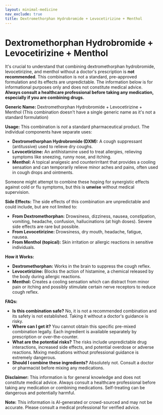 ```yaml
---
layout: minimal-medicine
nav_exclude: true
title: Dextromethorphan Hydrobromide + Levocetirizine + Menthol
---
```


# Dextromethorphan Hydrobromide + Levocetirizine + Menthol

It's crucial to understand that combining dextromethorphan hydrobromide, levocetirizine, and menthol without a doctor's prescription is **not recommended**.  This combination is not a standard, pre-approved formulation and its effects are unpredictable.  The information below is for informational purposes only and does not constitute medical advice.  **Always consult a healthcare professional before taking any medication, especially if you are combining drugs.**

**Generic Name:**  Dextromethorphan Hydrobromide + Levocetirizine + Menthol (This combination doesn't have a single generic name as it's not a standard formulation)


**Usage:**  This combination is *not* a standard pharmaceutical product.  The individual components have separate uses:

* **Dextromethorphan Hydrobromide (DXM):**  A cough suppressant (antitussive) used to relieve dry coughs.
* **Levocetirizine:** An antihistamine used to treat allergies, relieving symptoms like sneezing, runny nose, and itching.
* **Menthol:** A topical analgesic and counterirritant that provides a cooling sensation and can temporarily relieve minor aches and pains, often used in cough drops and ointments.

Someone might attempt to combine these hoping for synergistic effects against cold or flu symptoms, but this is **unwise** without medical supervision.


**Side Effects:**  The side effects of this combination are unpredictable and could include, but are not limited to:

* **From Dextromethorphan:**  Drowsiness, dizziness, nausea, constipation, vomiting, headache, confusion, hallucinations (at high doses).  Severe side effects are rare but possible.
* **From Levocetirizine:**  Drowsiness, dry mouth, headache, fatigue, nausea.
* **From Menthol (topical):**  Skin irritation or allergic reactions in sensitive individuals.


**How it Works:**

* **Dextromethorphan:** Works in the brain to suppress the cough reflex.
* **Levocetirizine:** Blocks the action of histamine, a chemical released by the body during allergic reactions.
* **Menthol:** Creates a cooling sensation which can distract from minor pain or itching and possibly stimulate certain nerve receptors to reduce cough reflex.


**FAQs:**

* **Is this combination safe?** No, it is not a recommended combination and its safety is not established. Taking it without a doctor's guidance is risky.
* **Where can I get it?**  You cannot obtain this specific pre-mixed combination legally.  Each ingredient is available separately by prescription or over-the-counter.
* **What are the potential risks?** The risks include unpredictable drug interactions, increased side effects, and potential overdose or adverse reactions.  Mixing medications without professional guidance is extremely dangerous.
* **Should I combine these ingredients?** Absolutely not.  Consult a doctor or pharmacist before mixing any medications.


**Disclaimer:** This information is for general knowledge and does not constitute medical advice.  Always consult a healthcare professional before taking any medication or combining medications.  Self-treating can be dangerous and potentially harmful.


**Note:** This information is AI-generated or crowd-sourced and may not be accurate. Please consult a medical professional for verified advice.